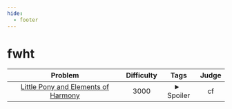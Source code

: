 ```yaml
--- 
hide:
  - footer
---
```

# fwht

| Problem | Difficulty | Tags | Judge | 
| :-----: | :----: | :----: | :----: | 
|[Little Pony and Elements of Harmony](https://codeforces.com/problemset/problem/453/D)|3000|<details> <summary>Spoiler</summary> <ul><li>matrix</li> <li>fwht</li></ul> </details>|cf|
